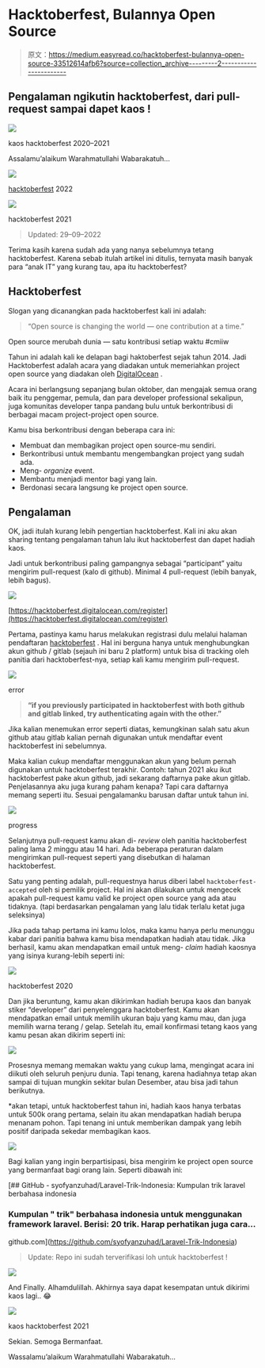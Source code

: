 # Hacktoberfest, Bulannya Open Source

> 原文：<https://medium.easyread.co/hacktoberfest-bulannya-open-source-33512614afb6?source=collection_archive---------2----------------------->

## Pengalaman ngikutin hacktoberfest, dari pull-request sampai dapet kaos !

![](img/1684f1845d4837790003456c53c45d9a.png)

kaos hacktoberfest 2020–2021

Assalamu’alaikum Warahmatullahi Wabarakatuh…

![](img/b282395b2f5f271d9a04a5cbbc89c1b0.png)

[hacktoberfest](http://hacktoberfest.com) 2022

![](img/4cc3b2ace6f7270a6cb105f429439e1e.png)

hacktoberfest 2021

> Updated: 29–09–2022

Terima kasih karena sudah ada yang nanya sebelumnya tetang hacktoberfest. Karena sebab itulah artikel ini ditulis, ternyata masih banyak para “anak IT” yang kurang tau, apa itu hacktoberfest?

## Hacktoberfest

Slogan yang dicanangkan pada hacktoberfest kali ini adalah:

> “Open source is changing the world — one contribution at a time.”

Open source merubah dunia — satu kontribusi setiap waktu #cmiiw

Tahun ini adalah kali ke delapan bagi haktoberfest sejak tahun 2014\. Jadi Hacktoberfest adalah acara yang diadakan untuk memeriahkan project open source yang diadakan oleh [DigitalOcean](http://digitalocean.com) .

Acara ini berlangsung sepanjang bulan oktober, dan mengajak semua orang baik itu penggemar, pemula, dan para developer professional sekalipun, juga komunitas developer tanpa pandang bulu untuk berkontribusi di berbagai macam project-project open source.

Kamu bisa berkontribusi dengan beberapa cara ini:

*   Membuat dan membagikan project open source-mu sendiri.
*   Berkontribusi untuk membantu mengembangkan project yang sudah ada.
*   Meng- *organize* event.
*   Membantu menjadi mentor bagi yang lain.
*   Berdonasi secara langsung ke project open source.

## Pengalaman

OK, jadi itulah kurang lebih pengertian hacktoberfest. Kali ini aku akan sharing tentang pengalaman tahun lalu ikut hacktoberfest dan dapet hadiah kaos.

Jadi untuk berkontribusi paling gampangnya sebagai “participant” yaitu mengirim pull-request (kalo di github). Minimal 4 pull-request (lebih banyak, lebih bagus).

![](img/2919f549362efdb4b801dfb0f8505513.png)

[https://hacktoberfest.digitalocean.com/register](https://hacktoberfest.digitalocean.com/register)

Pertama, pastinya kamu harus melakukan registrasi dulu melalui halaman pendaftaran [hacktoberfest](https://hacktoberfest.digitalocean.com/register) . Hal ini berguna hanya untuk menghubungkan akun github / gitlab (sejauh ini baru 2 platform) untuk bisa di tracking oleh panitia dari hacktoberfest-nya, setiap kali kamu mengirim pull-request.

![](img/b9c5b837eb34ee003ac15bca2ba877f9.png)

error

> **“if you previously participated in hacktoberfest with both github and gitlab linked, try authenticating again with the other.”**

Jika kalian menemukan error seperti diatas, kemungkinan salah satu akun github atau gitlab kalian pernah digunakan untuk mendaftar event hacktoberfest ini sebelumnya.

Maka kalian cukup mendaftar menggunakan akun yang belum pernah digunakan untuk hacktoberfest terakhir. Contoh: tahun 2021 aku ikut hacktoberfest pake akun github, jadi sekarang daftarnya pake akun gitlab. Penjelasannya aku juga kurang paham kenapa? Tapi cara daftarnya memang seperti itu. Sesuai pengalamanku barusan daftar untuk tahun ini.

![](img/c79294301df7fe23dede5492ab6325ad.png)

progress

Selanjutnya pull-request kamu akan di- *review* oleh panitia hacktoberfest paling lama 2 minggu atau 14 hari. Ada beberapa peraturan dalam mengirimkan pull-request seperti yang disebutkan di halaman hacktoberfest.

Satu yang penting adalah, pull-requestnya harus diberi label `hacktoberfest-accepted` oleh si pemilik project. Hal ini akan dilakukan untuk mengecek apakah pull-request kamu valid ke project open source yang ada atau tidaknya. (tapi berdasarkan pengalaman yang lalu tidak terlalu ketat juga seleksinya)

Jika pada tahap pertama ini kamu lolos, maka kamu hanya perlu menunggu kabar dari panitia bahwa kamu bisa mendapatkan hadiah atau tidak. Jika berhasil, kamu akan mendapatkan email untuk meng- *claim* hadiah kaosnya yang isinya kurang-lebih seperti ini:

![](img/07df017bc881079bdc700b408498e044.png)

hacktoberfest 2020

Dan jika beruntung, kamu akan dikirimkan hadiah berupa kaos dan banyak stiker “developer” dari penyelenggara hacktoberfest. Kamu akan mendapatkan email untuk memilih ukuran baju yang kamu mau, dan juga memilih warna terang / gelap. Setelah itu, email konfirmasi tetang kaos yang kamu pesan akan dikirim seperti ini:

![](img/d1bdfc9a199469a673d3923d1843a981.png)

Prosesnya memang memakan waktu yang cukup lama, mengingat acara ini diikuti oleh seluruh penjuru dunia. Tapi tenang, karena hadiahnya tetap akan sampai di tujuan mungkin sekitar bulan Desember, atau bisa jadi tahun berikutnya.

*akan tetapi, untuk hacktoberfest tahun ini, hadiah kaos hanya terbatas untuk 500k orang pertama, selain itu akan mendapatkan hadiah berupa menanam pohon. Tapi tenang ini untuk memberikan dampak yang lebih positif daripada sekedar membagikan kaos.

![](img/77c27b13b529831e1f4fc3d0117142a0.png)

Bagi kalian yang ingin berpartisipasi, bisa mengirim ke project open source yang bermanfaat bagi orang lain. Seperti dibawah ini:

[](https://github.com/syofyanzuhad/Laravel-Trik-Indonesia) [## GitHub - syofyanzuhad/Laravel-Trik-Indonesia: Kumpulan trik laravel berbahasa indonesia

### Kumpulan " trik" berbahasa indonesia untuk menggunakan framework laravel. Berisi: 20 trik. Harap perhatikan juga cara…

github.com](https://github.com/syofyanzuhad/Laravel-Trik-Indonesia) 

> Update: Repo ini sudah terverifikasi loh untuk hacktoberfest !

![](img/60c60db95897c06e38020322c14c2925.png)

And Finally. Alhamdulillah. Akhirnya saya dapat kesempatan untuk dikirimi kaos lagi.. 😂

![](img/e602297852b644cc2a7dc454cb43c207.png)

kaos hacktoberfest 2021

Sekian. Semoga Bermanfaat.

Wassalamu’alaikum Warahmatullahi Wabarakatuh…